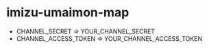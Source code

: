 # imizu-umaimon-map

* CHANNEL_SECRET => YOUR_CHANNEL_SECRET
* CHANNEL_ACCESS_TOKEN => YOUR_CHANNEL_ACCESS_TOKEN

